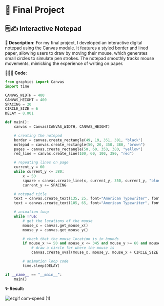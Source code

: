 <h1>🌟 Final Project</h1>

<h2>🗒️✍️ Interactive Notepad</h2>

<b>📝 Description:</b> For my final project, I developed an interactive digital notepad using the Canvas module. It features a styled border and lined paper, allowing users to draw by moving their mouse, which generates small circles to simulate pen strokes. The notepad smoothly tracks mouse movements, mimicking the experience of writing on paper.</b>

<p><b>👩🏻‍💻 Code:</b></p>

```python
from graphics import Canvas
import time

CANVAS_WIDTH = 400
CANVAS_HEIGHT = 400
SPACING = 20
CIRCLE_SIZE = 6
DELAY = 0.001

def main():
    canvas = Canvas(CANVAS_WIDTH, CANVAS_HEIGHT)

    # creating the notepad
    border = canvas.create_rectangle(49, 19, 351, 381, "black")
    notepad = canvas.create_rectangle(50, 20, 350, 380, "brown")
    pages = canvas.create_rectangle(50, 60, 350, 380, "yellow")
    red_line = canvas.create_line(100, 60, 100, 380, "red")

    # repeating lines on page
    current_y = 60
    while current_y <= 380:
        x = 50
        square = canvas.create_line(x, current_y, 350, current_y, "blue")
        current_y += SPACING

    # notepad title
    text = canvas.create_text(135, 25, font="American Typewriter", font_size=30, text='NOTEPAD')
    text = canvas.create_text(105, 65, font="American Typewriter", font_size=12, text='Start writing with your mouse!')

    # animation loop
    while True:
        # get the locations of the mouse
        mouse_x = canvas.get_mouse_x()
        mouse_y = canvas.get_mouse_y()

        # check that the mouse location is in bounds
        if mouse_x >= 50 and mouse_x <= 345 and mouse_y >= 60 and mouse_y <= 375:
            # draw a circle for where the mouse is
            canvas.create_oval(mouse_x, mouse_y, mouse_x + CIRCLE_SIZE, mouse_y + CIRCLE_SIZE, 'black')

        # animation loop code
        time.sleep(DELAY)

if __name__ == "__main__":
    main()
```

<b>✨ Result:</b>
    
![ezgif com-speed (1)](https://github.com/user-attachments/assets/29bc8436-ba6f-4719-8e64-e74c253f9534)
